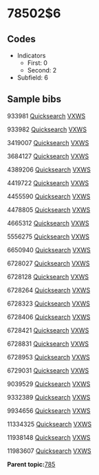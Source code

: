 # 78502$6

## Codes

-   Indicators
    -   First: 0
    -   Second: 2
-   Subfield: 6

## Sample bibs

933981 [Quicksearch](https://search.library.yale.edu/catalog/933981) [VXWS](http://prodorbis.library.yale.edu:7014/vxws/GetHoldingsService?bibId=933981)

933982 [Quicksearch](https://search.library.yale.edu/catalog/933982) [VXWS](http://prodorbis.library.yale.edu:7014/vxws/GetHoldingsService?bibId=933982)

3419007 [Quicksearch](https://search.library.yale.edu/catalog/3419007) [VXWS](http://prodorbis.library.yale.edu:7014/vxws/GetHoldingsService?bibId=3419007)

3684127 [Quicksearch](https://search.library.yale.edu/catalog/3684127) [VXWS](http://prodorbis.library.yale.edu:7014/vxws/GetHoldingsService?bibId=3684127)

4389206 [Quicksearch](https://search.library.yale.edu/catalog/4389206) [VXWS](http://prodorbis.library.yale.edu:7014/vxws/GetHoldingsService?bibId=4389206)

4419722 [Quicksearch](https://search.library.yale.edu/catalog/4419722) [VXWS](http://prodorbis.library.yale.edu:7014/vxws/GetHoldingsService?bibId=4419722)

4455590 [Quicksearch](https://search.library.yale.edu/catalog/4455590) [VXWS](http://prodorbis.library.yale.edu:7014/vxws/GetHoldingsService?bibId=4455590)

4478805 [Quicksearch](https://search.library.yale.edu/catalog/4478805) [VXWS](http://prodorbis.library.yale.edu:7014/vxws/GetHoldingsService?bibId=4478805)

4665312 [Quicksearch](https://search.library.yale.edu/catalog/4665312) [VXWS](http://prodorbis.library.yale.edu:7014/vxws/GetHoldingsService?bibId=4665312)

5556275 [Quicksearch](https://search.library.yale.edu/catalog/5556275) [VXWS](http://prodorbis.library.yale.edu:7014/vxws/GetHoldingsService?bibId=5556275)

6650940 [Quicksearch](https://search.library.yale.edu/catalog/6650940) [VXWS](http://prodorbis.library.yale.edu:7014/vxws/GetHoldingsService?bibId=6650940)

6728027 [Quicksearch](https://search.library.yale.edu/catalog/6728027) [VXWS](http://prodorbis.library.yale.edu:7014/vxws/GetHoldingsService?bibId=6728027)

6728128 [Quicksearch](https://search.library.yale.edu/catalog/6728128) [VXWS](http://prodorbis.library.yale.edu:7014/vxws/GetHoldingsService?bibId=6728128)

6728264 [Quicksearch](https://search.library.yale.edu/catalog/6728264) [VXWS](http://prodorbis.library.yale.edu:7014/vxws/GetHoldingsService?bibId=6728264)

6728323 [Quicksearch](https://search.library.yale.edu/catalog/6728323) [VXWS](http://prodorbis.library.yale.edu:7014/vxws/GetHoldingsService?bibId=6728323)

6728406 [Quicksearch](https://search.library.yale.edu/catalog/6728406) [VXWS](http://prodorbis.library.yale.edu:7014/vxws/GetHoldingsService?bibId=6728406)

6728421 [Quicksearch](https://search.library.yale.edu/catalog/6728421) [VXWS](http://prodorbis.library.yale.edu:7014/vxws/GetHoldingsService?bibId=6728421)

6728831 [Quicksearch](https://search.library.yale.edu/catalog/6728831) [VXWS](http://prodorbis.library.yale.edu:7014/vxws/GetHoldingsService?bibId=6728831)

6728953 [Quicksearch](https://search.library.yale.edu/catalog/6728953) [VXWS](http://prodorbis.library.yale.edu:7014/vxws/GetHoldingsService?bibId=6728953)

6729031 [Quicksearch](https://search.library.yale.edu/catalog/6729031) [VXWS](http://prodorbis.library.yale.edu:7014/vxws/GetHoldingsService?bibId=6729031)

9039529 [Quicksearch](https://search.library.yale.edu/catalog/9039529) [VXWS](http://prodorbis.library.yale.edu:7014/vxws/GetHoldingsService?bibId=9039529)

9332389 [Quicksearch](https://search.library.yale.edu/catalog/9332389) [VXWS](http://prodorbis.library.yale.edu:7014/vxws/GetHoldingsService?bibId=9332389)

9934656 [Quicksearch](https://search.library.yale.edu/catalog/9934656) [VXWS](http://prodorbis.library.yale.edu:7014/vxws/GetHoldingsService?bibId=9934656)

11334325 [Quicksearch](https://search.library.yale.edu/catalog/11334325) [VXWS](http://prodorbis.library.yale.edu:7014/vxws/GetHoldingsService?bibId=11334325)

11938148 [Quicksearch](https://search.library.yale.edu/catalog/11938148) [VXWS](http://prodorbis.library.yale.edu:7014/vxws/GetHoldingsService?bibId=11938148)

11983607 [Quicksearch](https://search.library.yale.edu/catalog/11983607) [VXWS](http://prodorbis.library.yale.edu:7014/vxws/GetHoldingsService?bibId=11983607)

**Parent topic:**[785](../../tags/785/785.md)

